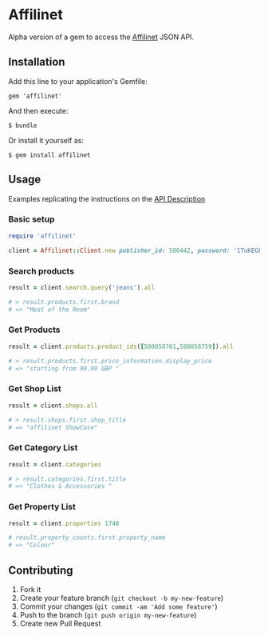 # Affilinet

Alpha version of a gem to access the [Affilinet](http://affili.net) JSON API.

## Installation

Add this line to your application's Gemfile:

    gem 'affilinet'

And then execute:

    $ bundle

Or install it yourself as:

    $ gem install affilinet

## Usage

Examples replicating the instructions on the [API Description](http://developer.affili.net/desktopdefault.aspx/tabid-110/178_read-845)

### Basic setup

````ruby
require 'affilinet'

client = Affilinet::Client.new publisher_id: 580442, password: '1TuKEGkOJJ24dN07ByOy'
````

### Search products

````ruby
result = client.search.query('jeans').all

# > result.products.first.brand
# => "Meat of the Room"
````

### Get Products

````ruby
result = client.products.product_ids([580858761,580858759]).all

# > result.products.first.price_information.display_price
# => "starting from 90.99 GBP "
````
### Get Shop List

````ruby
result = client.shops.all

# > result.shops.first.shop_title
# => "affilinet ShowCase"
````

### Get Category List

````ruby
result = client.categories

# > result.categories.first.title
# => "Clothes & Accessories " 
````

### Get Property List

````ruby
result = client.properties 1748

# result.property_counts.first.property_name
# => "Colour" 
````

## Contributing

1. Fork it
2. Create your feature branch (`git checkout -b my-new-feature`)
3. Commit your changes (`git commit -am 'Add some feature'`)
4. Push to the branch (`git push origin my-new-feature`)
5. Create new Pull Request
